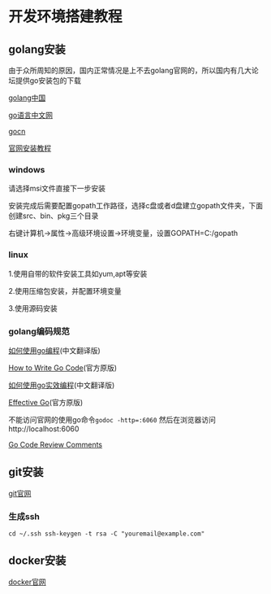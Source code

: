 # 开发环境搭建教程
## golang安装
由于众所周知的原因，国内正常情况是上不去golang官网的，所以国内有几大论坛提供go安装包的下载    

[golang中国](https://www.golangtc.com/download)    

[go语言中文网](https://studygolang.com/dl)     

[gocn](https://dl.gocn.io/)     

[官网安装教程](http://docs.studygolang.com/doc/install)     

### windows
请选择msi文件直接下一步安装

安装完成后需要配置gopath工作路径，选择c盘或者d盘建立gopath文件夹，下面创建src、bin、pkg三个目录

右键计算机->属性->高级环境设置->环境变量，设置GOPATH=C:/gopath

### linux
1.使用自带的软件安装工具如yum,apt等安装

2.使用压缩包安装，并配置环境变量

3.使用源码安装
### golang编码规范
[如何使用go编程](http://docscn.studygolang.com/doc/code.html)(中文翻译版)

[How to Write Go Code](https://golang.org/doc/code.html)(官方原版)

[如何使用go实效编程](http://docscn.studygolang.com/doc/effective_go.html)(中文翻译版)

[Effective Go](https://golang.org/doc/effective_go.html)(官方原版)

不能访问官网的使用go命令`godoc -http=:6060`
然后在浏览器访问http://localhost:6060

[Go Code Review Comments](https://github.com/golang/go/wiki/CodeReviewComments)
## git安装
[git官网](https://git-scm.com/)

### 生成ssh
`
cd ~/.ssh
ssh-keygen -t rsa -C "youremail@example.com"
`

## docker安装
[docker官网](https://www.docker.com/)
